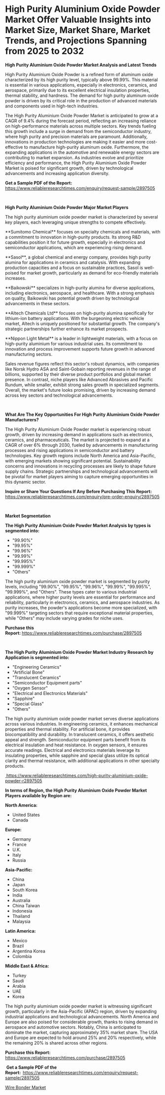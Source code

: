 <p><h1>High Purity Aluminium Oxide Powder Market Offer Valuable Insights into Market Size, Market Share, Market Trends, and Projections Spanning from 2025 to 2032</h1></p><p><strong>High Purity Aluminium Oxide Powder Market Analysis and Latest Trends</strong></p>
<p><p>High Purity Aluminium Oxide Powder is a refined form of aluminum oxide characterized by its high purity level, typically above 99.99%. This material is essential in various applications, especially in electronics, ceramics, and aerospace, primarily due to its excellent electrical insulation properties, thermal stability, and hardness. The demand for high purity aluminum oxide powder is driven by its critical role in the production of advanced materials and components used in high-tech industries.</p><p>The High Purity Aluminium Oxide Powder Market is anticipated to grow at a CAGR of 9.4% during the forecast period, reflecting an increasing reliance on high-performance materials across multiple sectors. Key trends fueling this growth include a surge in demand from the semiconductor industry, where high purity and precision materials are paramount. Additionally, innovations in production technologies are making it easier and more cost-effective to manufacture high-purity aluminum oxide. Furthermore, the expanding applications in the automotive and renewable energy sectors are contributing to market expansion. As industries evolve and prioritize efficiency and performance, the High Purity Aluminium Oxide Powder Market is poised for significant growth, driven by technological advancements and increasing application diversity.</p></p>
<p><strong>Get a Sample PDF of the Report:&nbsp;</strong> <a href="https://www.reliableresearchtimes.com/enquiry/request-sample/2897505?utm_campaign=3284&utm_medium=2&utm_source=Github&utm_content=ia&utm_term=15032025&utm_id=high-purity-aluminium-oxide-powder">https://www.reliableresearchtimes.com/enquiry/request-sample/2897505</a></p>
<p>&nbsp;</p>
<p><strong>High Purity Aluminium Oxide Powder Major Market Players</strong></p>
<p><p>The high purity aluminium oxide powder market is characterized by several key players, each leveraging unique strengths to compete effectively. </p><p>**Sumitomo Chemical** focuses on specialty chemicals and materials, with a commitment to innovation in high-purity products. Its strong R&D capabilities position it for future growth, especially in electronics and semiconductor applications, which are experiencing rising demand.</p><p>**Sasol**, a global chemical and energy company, provides high purity alumina for applications in ceramics and catalysis. With expanding production capacities and a focus on sustainable practices, Sasol is well-poised for market growth, particularly as demand for eco-friendly materials increases.</p><p>**Baikowski** specializes in high-purity alumina for diverse applications, including electronics, aerospace, and healthcare. With a strong emphasis on quality, Baikowski has potential growth driven by technological advancements in these sectors.</p><p>**Altech Chemicals Ltd** focuses on high-purity alumina specifically for lithium-ion battery applications. With the burgeoning electric vehicle market, Altech is uniquely positioned for substantial growth. The company's strategic partnerships further enhance its market prospects.</p><p>**Nippon Light Metal** is a leader in lightweight materials, with a focus on high-purity aluminium for various industrial uses. Its commitment to innovation and process improvement supports future growth in advanced manufacturing sectors.</p><p>Sales revenue figures reflect this sector's robust dynamics, with companies like Norsk Hydro ASA and Saint-Gobain reporting revenues in the range of billions, supported by their diverse product portfolios and global market presence. In contrast, niche players like Advanced Abrasives and Pacific Rundum, while smaller, exhibit strong sales growth in specialized segments. Overall, the market's future looks promising, driven by increasing demand across key sectors and technological advancements.</p></p>
<p>&nbsp;</p>
<p><strong>What Are The Key Opportunities For High Purity Aluminium Oxide Powder Manufacturers?</strong></p>
<p><p>The High Purity Aluminium Oxide Powder market is experiencing robust growth, driven by increasing demand in applications such as electronics, ceramics, and pharmaceuticals. The market is projected to expand at a CAGR of over 6% through 2030, fueled by advancements in manufacturing processes and rising applications in semiconductor and battery technologies. Key growth regions include North America and Asia-Pacific, with emerging markets showing significant potential. Sustainability concerns and innovations in recycling processes are likely to shape future supply chains. Strategic partnerships and technological advancements will be pivotal for market players aiming to capture emerging opportunities in this dynamic sector.</p></p>
<p><strong>Inquire or Share Your Questions If Any Before Purchasing This Report:</strong> <a href="https://www.reliableresearchtimes.com/enquiry/pre-order-enquiry/2897505?utm_campaign=3284&utm_medium=2&utm_source=Github&utm_content=ia&utm_term=15032025&utm_id=high-purity-aluminium-oxide-powder">https://www.reliableresearchtimes.com/enquiry/pre-order-enquiry/2897505</a></p>
<p>&nbsp;</p>
<p><strong>Market Segmentation</strong></p>
<p><strong>The High Purity Aluminium Oxide Powder Market Analysis by types is segmented into:</strong></p>
<p><ul><li>"99.90%"</li><li>"99.95%"</li><li>"99.96%"</li><li>"99.99%"</li><li>"99.995%"</li><li>"99.999%"</li><li>"Others"</li></ul></p>
<p><p>The high purity aluminium oxide powder market is segmented by purity levels, including "99.90%", "99.95%", "99.96%", "99.99%", "99.995%", "99.999%", and "Others". These types cater to various industrial applications, where higher purity levels are essential for performance and reliability, particularly in electronics, ceramics, and aerospace industries. As purity increases, the powder's applications become more specialized, with "99.999%" targeting sectors that require exceptional material properties, while "Others" may include varying grades for niche uses.</p></p>
<p><strong>Purchase this Report:&nbsp;</strong><a href="https://www.reliableresearchtimes.com/purchase/2897505?utm_campaign=3284&utm_medium=2&utm_source=Github&utm_content=ia&utm_term=15032025&utm_id=high-purity-aluminium-oxide-powder">https://www.reliableresearchtimes.com/purchase/2897505</a></p>
<p>&nbsp;</p>
<p><strong>The High Purity Aluminium Oxide Powder Market Industry Research by Application is segmented into:</strong></p>
<p><ul><li>"Engineering Ceramics"</li><li>"Artificial Bone"</li><li>"Translucent Ceramics"</li><li>"Semiconductor Equipment parts"</li><li>"Oxygen Sensor"</li><li>"Electrical and Electronics Materials"</li><li>"Sapphire"</li><li>"Special Glass"</li><li>"Others"</li></ul></p>
<p><p>The high purity aluminium oxide powder market serves diverse applications across various industries. In engineering ceramics, it enhances mechanical properties and thermal stability. For artificial bone, it provides biocompatibility and durability. In translucent ceramics, it offers aesthetic appeal and strength. Semiconductor equipment parts benefit from its electrical insulation and heat resistance. In oxygen sensors, it ensures accurate readings. Electrical and electronics materials leverage its insulating properties, while sapphire and special glass utilize its optical clarity and thermal resistance, with additional applications in other specialty products.</p></p>
<p><a href="https://www.reliableresearchtimes.com/high-purity-aluminium-oxide-powder-r2897505?utm_campaign=3284&utm_medium=2&utm_source=Github&utm_content=ia&utm_term=15032025&utm_id=high-purity-aluminium-oxide-powder">&nbsp;https://www.reliableresearchtimes.com/high-purity-aluminium-oxide-powder-r2897505</a></p>
<p><strong>In terms of Region, the High Purity Aluminium Oxide Powder Market Players available by Region are:</strong></p>
<p>
    <p> <strong> North America: </strong>
        <ul>
            <li>United States</li>
            <li>Canada</li>
        </ul>
        </p> 
    <p> <strong> Europe: </strong>
        <ul>
            <li>Germany</li>
            <li>France</li>
            <li>U.K.</li>
            <li>Italy</li>
            <li>Russia</li>
        </ul>
        </p> 
    <p> <strong> Asia-Pacific: </strong>
        <ul>
            <li>China</li>
            <li>Japan</li>
            <li>South Korea</li>
            <li>India</li>
            <li>Australia</li>
            <li>China Taiwan</li>
            <li>Indonesia</li>
            <li>Thailand</li>
            <li>Malaysia</li>
        </ul>
        </p> 
    <p> <strong> Latin America: </strong>
        <ul>
            <li>Mexico</li>
            <li>Brazil</li>
            <li>Argentina Korea</li>
            <li>Colombia</li>
        </ul>
        </p> 
    <p> <strong> Middle East & Africa: </strong>
        <ul>
            <li>Turkey</li>
            <li>Saudi</li>
            <li>Arabia</li>
            <li>UAE</li>
            <li>Korea</li>
        </ul>
    </p>
    </p>
<p><p>The high purity aluminium oxide powder market is witnessing significant growth, particularly in the Asia-Pacific (APAC) region, driven by expanding industrial applications and technological advancements. North America and Europe are also poised for considerable growth, thanks to rising demand in aerospace and automotive sectors. Notably, China is anticipated to dominate the market, capturing approximately 35% market share. The USA and Europe are expected to hold around 25% and 20% respectively, while the remaining 20% is shared across other regions.</p></p>
<p><strong>Purchase this Report: </strong><a href="https://www.reliableresearchtimes.com/purchase/2897505?utm_campaign=3284&utm_medium=2&utm_source=Github&utm_content=ia&utm_term=15032025&utm_id=high-purity-aluminium-oxide-powder">https://www.reliableresearchtimes.com/purchase/2897505</a></p>
<p>&nbsp;<strong>Get a Sample PDF of the Report:&nbsp;&nbsp;</strong><a href="https://www.reliableresearchtimes.com/enquiry/request-sample/2897505?utm_campaign=3284&utm_medium=2&utm_source=Github&utm_content=ia&utm_term=15032025&utm_id=high-purity-aluminium-oxide-powder">https://www.reliableresearchtimes.com/enquiry/request-sample/2897505</a></p>
<p><strong></strong></p>
<p><p><a href="https://github.com/spoorsusama/Market-Research-Report-List-1/blob/main/wire-bonder-market.md?utm_campaign=3284&utm_medium=2&utm_source=Github&utm_content=ia&utm_term=15032025&utm_id=high-purity-aluminium-oxide-powder">Wire Bonder Market</a></p></p>